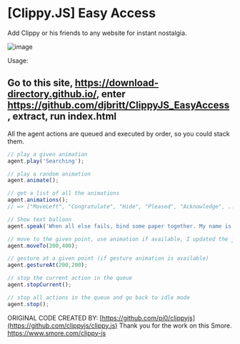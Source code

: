 [Clippy.JS] Easy Access
=========
Add Clippy or his friends to any website for instant nostalgia.  

![image](https://user-images.githubusercontent.com/28036018/214212339-2c0f636f-4b68-42e4-986b-cc149e549e40.png)


Usage:

Go to this site, https://download-directory.github.io/, enter https://github.com/djbritt/ClippyJS_EasyAccess , extract, run index.html
--------------
All the agent actions are queued and executed by order, so you could stack them.

```javascript
// play a given animation
agent.play('Searching');

// play a random animation
agent.animate();

// get a list of all the animations
agent.animations();
// => ["MoveLeft", "Congratulate", "Hide", "Pleased", "Acknowledge", ...]

// Show text balloon
agent.speak('When all else fails, bind some paper together. My name is Clippy.');

// move to the given point, use animation if available, I updated the js to use jquery.animate
agent.moveTo(300,400);

// gesture at a given point (if gesture animation is available)
agent.gestureAt(200,200);

// stop the current action in the queue
agent.stopCurrent();

// stop all actions in the queue and go back to idle mode
agent.stop();
```

ORIGINAL CODE CREATED BY: [https://github.com/pi0/clippyjs](https://github.com/clippyjs/clippy.js)
Thank you for the work on this Smore. https://www.smore.com/clippy-js
